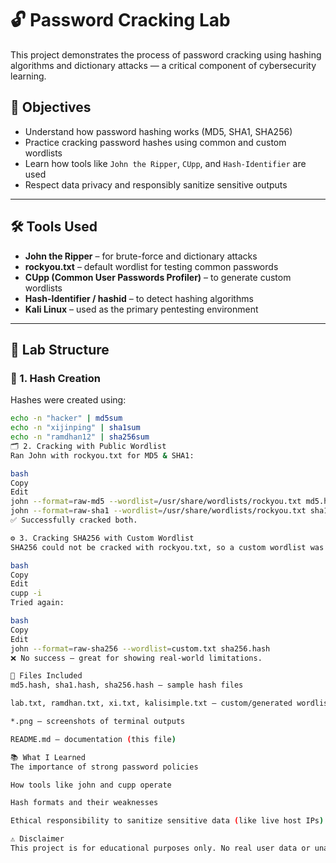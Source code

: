 # 🔓 Password Cracking Lab

This project demonstrates the process of password cracking using hashing algorithms and dictionary attacks — a critical component of cybersecurity learning.

## 🧠 Objectives

- Understand how password hashing works (MD5, SHA1, SHA256)
- Practice cracking password hashes using common and custom wordlists
- Learn how tools like `John the Ripper`, `CUpp`, and `Hash-Identifier` are used
- Respect data privacy and responsibly sanitize sensitive outputs

---

## 🛠️ Tools Used

- **John the Ripper** – for brute-force and dictionary attacks
- **rockyou.txt** – default wordlist for testing common passwords
- **CUpp (Common User Passwords Profiler)** – to generate custom wordlists
- **Hash-Identifier / hashid** – to detect hashing algorithms
- **Kali Linux** – used as the primary pentesting environment

---

## 🧪 Lab Structure

### 🔐 1. Hash Creation

Hashes were created using:
```bash
echo -n "hacker" | md5sum
echo -n "xijinping" | sha1sum
echo -n "ramdhan12" | sha256sum
🗂 2. Cracking with Public Wordlist
Ran John with rockyou.txt for MD5 & SHA1:

bash
Copy
Edit
john --format=raw-md5 --wordlist=/usr/share/wordlists/rockyou.txt md5.hash
john --format=raw-sha1 --wordlist=/usr/share/wordlists/rockyou.txt sha1.hash
✅ Successfully cracked both.

⚙️ 3. Cracking SHA256 with Custom Wordlist
SHA256 could not be cracked with rockyou.txt, so a custom wordlist was made using:

bash
Copy
Edit
cupp -i
Tried again:

bash
Copy
Edit
john --format=raw-sha256 --wordlist=custom.txt sha256.hash
❌ No success — great for showing real-world limitations.

🧾 Files Included
md5.hash, sha1.hash, sha256.hash — sample hash files

lab.txt, ramdhan.txt, xi.txt, kalisimple.txt — custom/generated wordlists

*.png — screenshots of terminal outputs

README.md — documentation (this file)

📚 What I Learned
The importance of strong password policies

How tools like john and cupp operate

Hash formats and their weaknesses

Ethical responsibility to sanitize sensitive data (like live host IPs)

⚠️ Disclaimer
This project is for educational purposes only. No real user data or unauthorized systems were targeted. Always get consent before testing any network or system.


